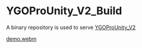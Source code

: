 # YGOProUnity_V2_Build

A binary repository is used to serve [YGOProUnity_V2](https://github.com/Bzi-Han/YGOProUnity_V2)

[demo.webm](https://user-images.githubusercontent.com/75075077/198887050-22cb62e7-ab81-43f6-82d0-ae83fa11b8c7.webm)

